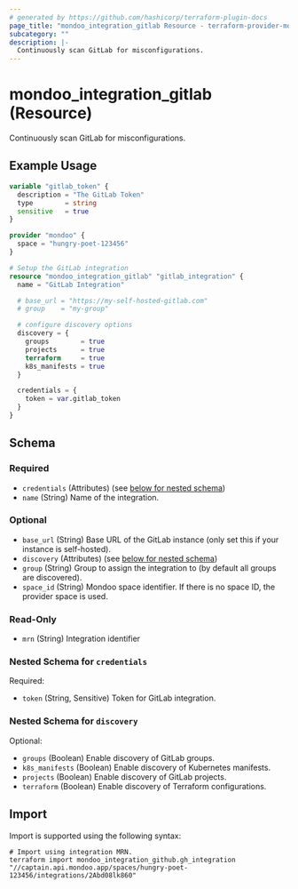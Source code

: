 ```yaml
---
# generated by https://github.com/hashicorp/terraform-plugin-docs
page_title: "mondoo_integration_gitlab Resource - terraform-provider-mondoo"
subcategory: ""
description: |-
  Continuously scan GitLab for misconfigurations.
---
```


# mondoo_integration_gitlab (Resource)

Continuously scan GitLab for misconfigurations.

## Example Usage

```terraform
variable "gitlab_token" {
  description = "The GitLab Token"
  type        = string
  sensitive   = true
}

provider "mondoo" {
  space = "hungry-poet-123456"
}

# Setup the GitLab integration
resource "mondoo_integration_gitlab" "gitlab_integration" {
  name = "GitLab Integration"

  # base_url = "https://my-self-hosted-gitlab.com"
  # group    = "my-group"

  # configure discovery options  
  discovery = {
    groups        = true
    projects      = true
    terraform     = true
    k8s_manifests = true
  }

  credentials = {
    token = var.gitlab_token
  }
}
```

<!-- schema generated by tfplugindocs -->
## Schema

### Required

- `credentials` (Attributes) (see [below for nested schema](#nestedatt--credentials))
- `name` (String) Name of the integration.

### Optional

- `base_url` (String) Base URL of the GitLab instance (only set this if your instance is self-hosted).
- `discovery` (Attributes) (see [below for nested schema](#nestedatt--discovery))
- `group` (String) Group to assign the integration to (by default all groups are discovered).
- `space_id` (String) Mondoo space identifier. If there is no space ID, the provider space is used.

### Read-Only

- `mrn` (String) Integration identifier

<a id="nestedatt--credentials"></a>
### Nested Schema for `credentials`

Required:

- `token` (String, Sensitive) Token for GitLab integration.


<a id="nestedatt--discovery"></a>
### Nested Schema for `discovery`

Optional:

- `groups` (Boolean) Enable discovery of GitLab groups.
- `k8s_manifests` (Boolean) Enable discovery of Kubernetes manifests.
- `projects` (Boolean) Enable discovery of GitLab projects.
- `terraform` (Boolean) Enable discovery of Terraform configurations.

## Import

Import is supported using the following syntax:

```shell
# Import using integration MRN.
terraform import mondoo_integration_github.gh_integration "//captain.api.mondoo.app/spaces/hungry-poet-123456/integrations/2Abd08lk860"
```
